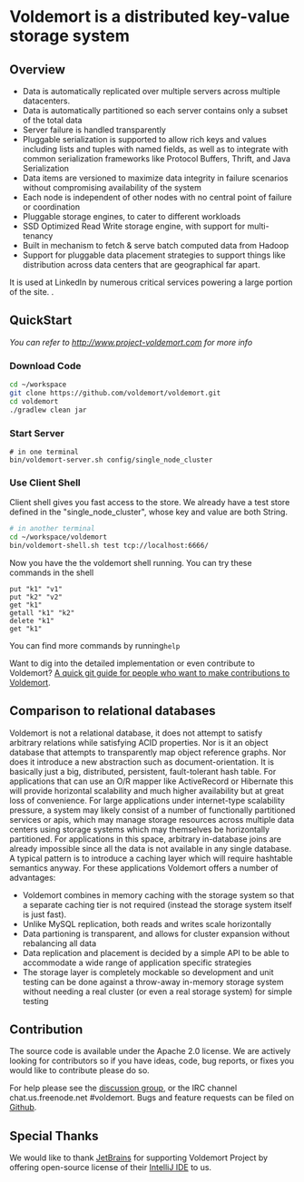 # Voldemort is a distributed key-value storage system #

## Overview ##

* Data is automatically replicated over multiple servers across multiple datacenters.
* Data is automatically partitioned so each server contains only a subset of the total data
* Server failure is handled transparently
* Pluggable serialization is supported to allow rich keys and values including lists and tuples with named fields, as well as to integrate with common serialization frameworks like Protocol Buffers, Thrift, and Java Serialization
* Data items are versioned to maximize data integrity in failure scenarios without compromising availability of the system
* Each node is independent of other nodes with no central point of failure or coordination
* Pluggable storage engines, to cater to different workloads
* SSD Optimized Read Write storage engine, with support for multi-tenancy
* Built in mechanism to fetch & serve batch computed data from Hadoop 
* Support for pluggable data placement strategies to support things like distribution across data centers that are geographical far apart.

It is used at LinkedIn by numerous critical services powering a large portion of the site. .

## QuickStart ##

*You can refer to http://www.project-voldemort.com for more info*

### Download Code ###

```bash
cd ~/workspace
git clone https://github.com/voldemort/voldemort.git
cd voldemort
./gradlew clean jar
```

### Start Server ###

```
# in one terminal
bin/voldemort-server.sh config/single_node_cluster
```

### Use Client Shell ###

Client shell gives you fast access to the store. We already have a test store defined in the "single_node_cluster", whose key and value are both String.

```bash
# in another terminal
cd ~/workspace/voldemort
bin/voldemort-shell.sh test tcp://localhost:6666/
```

Now you have the the voldemort shell running. You can try these commands in the shell

```
put "k1" "v1"
put "k2" "v2"
get "k1"
getall "k1" "k2"
delete "k1"
get "k1"
```

You can find more commands by running```help```

Want to dig into the detailed implementation or even contribute to Voldemort? [A quick git guide for people who want to make contributions to Voldemort](https://github.com/voldemort/voldemort/wiki/A-quick-git-guide-for-people-who-want-to-make-contributions-to-Voldemort).


## Comparison to relational databases ##

Voldemort is not a relational database, it does not attempt to satisfy arbitrary relations while satisfying ACID properties. Nor is it an object database that attempts to transparently map object reference graphs. Nor does it introduce a new abstraction such as document-orientation. It is basically just a big, distributed, persistent, fault-tolerant hash table. For applications that can use an O/R mapper like ActiveRecord or Hibernate this will provide horizontal scalability and much higher availability but at great loss of convenience. For large applications under internet-type scalability pressure, a system may likely consist of a number of functionally partitioned services or apis, which may manage storage resources across multiple data centers using storage systems which may themselves be horizontally partitioned. For applications in this space, arbitrary in-database joins are already impossible since all the data is not available in any single database. A typical pattern is to introduce a caching layer which will require hashtable semantics anyway. For these applications Voldemort offers a number of advantages:

* Voldemort combines in memory caching with the storage system so that a separate caching tier is not required (instead the storage system itself is just fast).
* Unlike MySQL replication, both reads and writes scale horizontally
* Data partioning is transparent, and allows for cluster expansion without rebalancing all data
* Data replication and placement is decided by a simple API to be able to accommodate a wide range of application specific strategies
* The storage layer is completely mockable so development and unit testing can be done against a throw-away in-memory storage system without needing a real cluster (or even a real storage system) for simple testing

## Contribution ##

The source code is available under the Apache 2.0 license. We are actively looking for contributors so if you have ideas, code, bug reports, or fixes you would like to contribute please do so.

For help please see the [discussion group](http://groups.google.com/group/project-voldemort), or the IRC channel chat.us.freenode.net #voldemort. Bugs and feature requests can be filed on [Github](https://github.com/voldemort/voldemort/issues).

## Special Thanks ##

We would like to thank [JetBrains](http://www.jetbrains.com) for supporting Voldemort Project by offering open-source license of their [IntelliJ IDE](http://www.jetbrains.com/idea/) to us.
